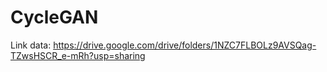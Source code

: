 # CycleGAN
 
Link data: https://drive.google.com/drive/folders/1NZC7FLBOLz9AVSQag-TZwsHSCR_e-mRh?usp=sharing